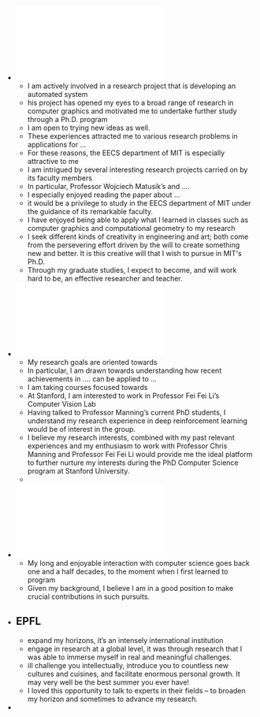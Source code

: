 - ![Statement of Purpose (computer)(MIT).pdf](../assets/Statement_of_Purpose_(computer)(MIT)_1669629044803_0.pdf)
	- I am actively involved in a research project that is
	  developing an automated system
	- his project has opened my eyes to a broad range of research in computer graphics and
	  motivated me to undertake further study through a Ph.D. program
	- I am open to trying new ideas as well.
	- These experiences attracted me to various research problems in applications for ...
	- For these reasons, the EECS department of MIT is especially attractive to me
	- I am intrigued by several interesting research projects carried on by its faculty members
	- In particular, Professor Wojciech Matusik’s and ....
	- I especially enjoyed reading the paper about ...
	- it would be a privilege to study in the EECS department of MIT under the guidance of its remarkable faculty.
	- I have enjoyed being able to apply what I learned in classes such as computer graphics and
	  computational geometry to my research
	- I seek different kinds of creativity in engineering and art; both come from the persevering effort driven by the will to create something new and better. It is this creative will that I wish to pursue in MIT's Ph.D.
	- Through my graduate studies, I expect to become, and will work hard to be, an effective researcher and teacher.
- ![Statement of Purpose Stanford Computer Science PhD program.pdf](../assets/Statement_of_Purpose_Stanford_Computer_Science_PhD_program_1669629055719_0.pdf)
	- My research goals are oriented towards
	- In particular, I am drawn towards understanding how recent achievements in ....  can be applied to ...
	- I am taking courses focused towards
	- At Stanford, I am interested to work in Professor Fei Fei Li’s Computer Vision Lab
	- Having talked to Professor Manning’s current PhD students, I understand my research experience in deep reinforcement learning would be of interest in the group.
	- I believe my research interests, combined with my past relevant experiences and my enthusiasm to work with Professor Chris Manning and Professor Fei Fei Li would provide me the ideal platform to further nurture my interests during the PhD Computer Science program at Stanford University.
	-
- ![statement.pdf](../assets/statement_1669629071366_0.pdf)
	- My long and enjoyable interaction with computer science goes back one and a half decades, to the moment when I first learned to program
	- Given my background, I believe I am in a good position to make crucial contributions in such pursuits.
- ## EPFL
	- expand my horizons, it’s an intensely international institution
	- engage in research at a global level, it was through research that I was able to immerse myself in real and meaningful challenges.
	- ill challenge you intellectually, introduce you to countless new cultures and cuisines, and facilitate enormous personal growth. It may very well be the best summer you ever have!
	- I loved this opportunity to talk to experts in their fields – to broaden my horizon and sometimes to advance my research.
-